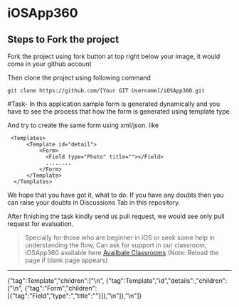 # iOSApp360

## Steps to Fork the project 

Fork the project using fork button at top right below your image, it would come in your github account

Then clone the project using following command
```
git clone https://github.com/[Your GIT Username]/iOSApp360.git

```

#Task-
In this application sample form is generated dynamically and you have to see the process that how the form is generated using template type.

And try to create the same form using xml/json.
like
```
 <Templates>
      <Template id="detail">
          <Form>
            <Field type="Photo" title=""></Field>
            ........
          </Form>
      </Template>
  </Templates>
```
We hope that you have got it, what to do. If you have any doubts then you can raise your doubts in Discussions Tab in this repository.

After finishing the task kindly send us pull request, we would see only pull request for evaluation.

> Specially for those who are beginner in iOS or seek some help in understanding the flow, 
> Can ask for support in our classroom, iOSApp360 available here [Availbale Classrooms](https://wideclassrooms.com/in/WideClassrooms-OxS1AA8i)  (Note: Reload the page if blank page appears) 




--------------------------------------------------------------------------------------------------------------------------------------------------------------------------------
{"tag":Template","children":["\n",
{"tag":Template","id","details":,"children":["\n",
{"tag":"Form","children":
[{"tag":"Field","type":","title":""}]},"\n"]},"\n"]}
